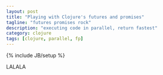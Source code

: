 ```yaml
---
layout: post
title: "Playing with Clojure's futures and promises"
tagline: "futures promises rock"
description: "executing code in parallel, return fastest"
category: clojure
tags: [clojure, parallel, fp]
---
```

{% include JB/setup %}

LALALA